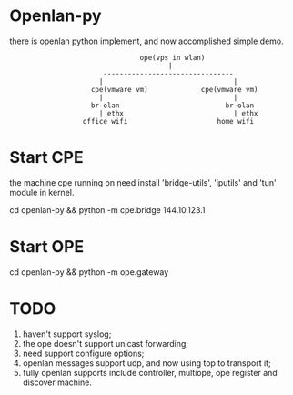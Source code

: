 # Openlan-py
there is openlan python implement, and now accomplished simple demo. 

                                    ope(vps in wlan)
                                           |
                           --------------------------------
                          |                                |
                        cpe(vmware vm)             cpe(vmware vm)
                          |                                |
                        br-olan                          br-olan
                          | ethx                           | ethx
                      office wifi                      home wifi

# Start CPE
the machine cpe running on need install 'bridge-utils', 'iputils' and 'tun' module in kernel. 

cd openlan-py && python -m cpe.bridge 144.10.123.1

# Start OPE
cd openlan-py &&  python -m ope.gateway

# TODO
1. haven't support syslog;
2. the ope doesn't support unicast forwarding;
3. need support configure options;
4. openlan messages support udp, and now using top to transport it;
5. fully openlan supports include controller, multiope, ope register and discover machine.


